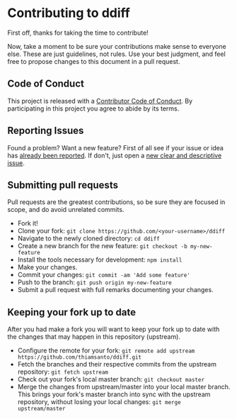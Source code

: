 # Contributing to ddiff
First off, thanks for taking the time to contribute!

Now, take a moment to be sure your contributions make sense to everyone else.
These are just guidelines, not rules.
Use your best judgment, and feel free to propose changes to this document in a pull request.

## Code of Conduct
This project is released with a [Contributor Code of Conduct](CODE_OF_CONDUCT.md). By participating in this project you agree to abide by its terms.

## Reporting Issues
Found a problem? Want a new feature? First of all see if your issue or idea has [already been reported](https://github.com/thiamsantos/ddiff/issues).
If don't, just open a [new clear and descriptive issue](https://github.com/thiamsantos/ddiff/issues/new).

## Submitting pull requests
Pull requests are the greatest contributions, so be sure they are focused in scope, and do avoid unrelated commits.

- Fork it!
- Clone your fork: `git clone https://github.com/<your-username>/ddiff`
- Navigate to the newly cloned directory: `cd ddiff`
- Create a new branch for the new feature: `git checkout -b my-new-feature`
- Install the tools necessary for development: `npm install`
- Make your changes.
- Commit your changes: `git commit -am 'Add some feature'`
- Push to the branch: `git push origin my-new-feature`
- Submit a pull request with full remarks documenting your changes.

## Keeping your fork up to date

After you had make a fork you will want to keep your fork up to date with the changes that may happen in this repository (upstream).

- Configure the remote for your fork: `git remote add upstream https://github.com/thiamsanto/ddiff.git`
- Fetch the branches and their respective commits from the upstream repository: `git fetch upstream`
- Check out your fork's local master branch: `git checkout master`
- Merge the changes from upstream/master into your local master branch. This brings your fork's master branch into sync with the upstream repository, without losing your local changes: `git merge upstream/master`
